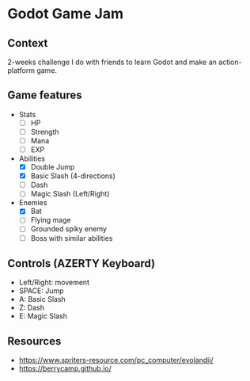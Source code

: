 # Godot Game Jam

## Context

2-weeks challenge I do with friends to learn Godot and make an action-platform game.

## Game features

- Stats
	- [ ] HP
	- [ ] Strength
	- [ ] Mana
	- [ ] EXP

- Abilities
	- [x] Double Jump
	- [x] Basic Slash (4-directions)
	- [ ] Dash
	- [ ] Magic Slash (Left/Right)

- Enemies
	- [x] Bat
	- [ ] Flying mage
	- [ ] Grounded spiky enemy
	- [ ] Boss with similar abilities

## Controls (AZERTY Keyboard)

- Left/Right: movement
- SPACE: Jump
- A: Basic Slash
- Z: Dash
- E: Magic Slash

## Resources

- https://www.spriters-resource.com/pc_computer/evolandii/
- https://berrycamp.github.io/